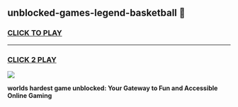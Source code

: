 
## unblocked-games-legend-basketball 👋
<h3>
<a href="https://premium.freeplayer.one?title=unblocked-games-legend-basketball&ref=14F">CLICK TO PLAY</a></h3>
<hr>

<h3>
<a href="https://premium.freeplayer.one?title=unblocked-games-legend-basketball&ref=14F">CLICK 2 PLAY</a>
  
</h3>

<a href="https://premium.freeplayer.one?title=unblocked-games-legend-basketball&ref=12F/"><img src="https://clearcache.store/games.png"></a>


**worlds hardest game unblocked: Your Gateway to Fun and Accessible Online Gaming**
